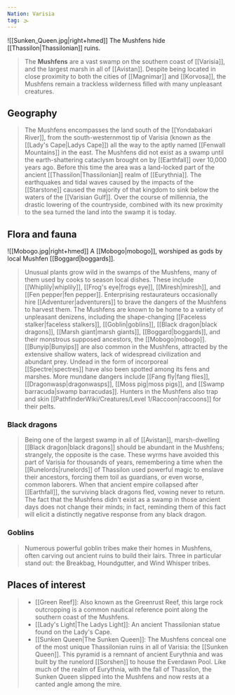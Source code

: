 ```yaml
---
Nation: Varisia
tag: 🌫️
---
```

![[Sunken_Queen.jpg|right+hmed]] 
 The Mushfens hide [[Thassilon|Thassilonian]] ruins.
> The **Mushfens** are a vast swamp on the southern coast of [[Varisia]], and the largest marsh in all of [[Avistan]]. Despite being located in close proximity to both the cities of [[Magnimar]] and [[Korvosa]], the Mushfens remain a trackless wilderness filled with many unpleasant creatures.



## Geography

> The Mushfens encompasses the land south of the [[Yondabakari River]], from the south-westernmost tip of Varisia (known as the [[Lady's Cape|Ladys Cape]]) all the way to the aptly named [[Fenwall Mountains]] in the east. The Mushfens did not exist as a swamp until the earth-shattering cataclysm brought on by [[Earthfall]] over 10,000 years ago. Before this time the area was a land-locked part of the ancient [[Thassilon|Thassilonian]] realm of [[Eurythnia]]. The earthquakes and tidal waves caused by the impacts of the [[Starstone]] caused the majority of that kingdom to sink below the waters of the [[Varisian Gulf]].  Over the course of millennia, the drastic lowering of the countryside, combined with its new proximity to the sea turned the land into the swamp it is today.


## Flora and fauna

![[Mobogo.jpg|right+hmed]] 
 A [[Mobogo|mobogo]], worshiped as gods by local Mushfen [[Boggard|boggards]].
> Unusual plants grow wild in the swamps of the Mushfens, many of them used by cooks to season local dishes. These include [[Whiplily|whiplily]], [[Frog's eye|frogs eye]], [[Miresh|miresh]], and [[Fen pepper|fen pepper]]. Enterprising restaurateurs occasionally hire [[Adventurer|adventurers]] to brave the dangers of the Mushfens to harvest them.
> The Mushfens are known to be home to a variety of unpleasant denizens, including the shape-changing [[Faceless stalker|faceless stalkers]], [[Goblin|goblins]], [[Black dragon|black dragons]], [[Marsh giant|marsh giants]], [[Boggard|boggards]], and their monstrous supposed ancestors, the [[Mobogo|mobogo]]. [[Bunyip|Bunyips]] are also common in the Mushfens, attracted by the extensive shallow waters, lack of widespread civilization and abundant prey. Undead in the form of incorporeal [[Spectre|spectres]] have also been spotted among its fens and marshes. More mundane dangers include [[Fang fly|fang flies]], [[Dragonwasp|dragonwasps]], [[Moss pig|moss pigs]], and [[Swamp barracuda|swamp barracudas]]. Hunters in the Mushfens also trap and skin [[PathfinderWiki/Creatures/Level 1/Raccoon|raccoons]] for their pelts.


### Black dragons

> Being one of the largest swamp in all of [[Avistan]], marsh-dwelling [[Black dragon|black dragons]] should be abundant in the Mushfens; strangely, the opposite is the case. These wyrms have avoided this part of Varisia for thousands of years, remembering a time when the [[Runelords|runelords]] of Thassilon used powerful magic to enslave their ancestors, forcing them toil as guardians, or even worse, common laborers.  When that ancient empire collapsed after [[Earthfall]], the surviving black dragons fled, vowing never to return. The fact that the Mushfens didn't exist as a swamp in those ancient days does not change their minds; in fact, reminding them of this fact will elicit a distinctly negative response from any black dragon.


### Goblins

> Numerous powerful goblin tribes make their homes in Mushfens, often carving out ancient ruins to build their lairs. Three in particular stand out: the Breakbag, Houndgutter, and Wind Whisper tribes.


## Places of interest

> - [[Green Reef]]: Also known as the Greenrust Reef, this large rock outcropping is a common nautical reference point along the southern coast of the Mushfens.
> - [[Lady's Light|The Ladys Light]]: An ancient Thassilonian statue found on the Lady's Cape.
> - [[Sunken Queen|The Sunken Queen]]: The Mushfens conceal one of the most unique Thassilonian ruins in all of Varisia: the [[Sunken Queen]]. This pyramid is a remnant of ancient Eurythnia and was built by the runelord [[Sorshen]] to house the Everdawn Pool. Like much of the realm of Eurythnia, with the fall of Thassilon, the Sunken Queen slipped into the Mushfens and now rests at a canted angle among the mire.








